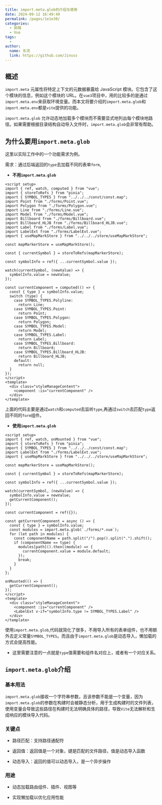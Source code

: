 ```yaml
---
title: import.meta.glob的介绍与使用
date: 2024-09-12 16:49:49
permalink: /pages/1e1e38/
categories:
  - 前端
  - Vue
tags:
  -
author:
  name: 东流
  link: https://github.com/Jinuss
---
```


## 概述

`import.meta` 元属性将特定上下文的元数据暴露给 JavaScript 模块。它包含了这个模块的信息，例如这个模块的 URL。在`vue3`项目中，用的比较多的是通过`import.meta.env`来获取环境变量。而本文将要介绍的`import.meta.glob`和`import.meta.env`都是`vite`提供的功能。

`import.meta.glob` 允许动态地加载多个模块而不需要显式地列出每个模块地路径。如果需要根据目录结构自动导入文件时，`import.meta.glob`会非常有帮助。

## 为什么要用`import.meta.glob`

这里以实际工作中的一个功能需求为例。

需求：通过后端返回的`type`去加载不同的表单`form`,

- **不用`import.meta.glob`**

```vue
<script setup>
import { ref, watch, computed } from "vue";
import { storeToRefs } from "pinia";
import { SYMBOL_TYPES } from "../../../const/const.map";
import Point from "./forms/Point.vue";
import Polygon from "./forms/Polygon.vue";
import Line from "./forms/Line.vue";
import Model from "./forms/Model.vue";
import Billboard from "./forms/Billboard.vue";
import Billboard_HLJB from "./forms/Billboard_HLJB.vue";
import Label from "./forms/Label.vue";
import LabelExt from "./forms/LabelExt.vue";
import { useMapMarkStore } from "../../../store/useMapMarkStore";

const mapMarkerStore = useMapMarkStore();

const { currentSymbol } = storeToRefs(mapMarkerStore);

const symbolInfo = ref({ ...currentSymbol.value });

watch(currentSymbol, (newValue) => {
  symbolInfo.value = newValue;
});

const currentComponent = computed(() => {
  const { type } = symbolInfo.value;
  switch (type) {
    case SYMBOL_TYPES.Polyline:
      return Line;
    case SYMBOL_TYPES.Point:
      return Point;
    case SYMBOL_TYPES.Polygon:
      return Polygon;
    case SYMBOL_TYPES.Model:
      return Model;
    case SYMBOL_TYPES.Label:
      return Label;
    case SYMBOL_TYPES.Billboard:
      return Billboard;
    case SYMBOL_TYPES.Billboard_HLJB:
      return Billboard_HLJB;
    default:
      return null;
  }
});
</script>
<template>
  <div class="styleManageContent">
    <component :is="currentComponent" />
  </div>
</template>
```

上面的代码主要是通过`watch`和`computed`去监听`type`,再通过`switch`去匹配`type`返回不同的`form`组件。

- **使用`import.meta.glob`**

```vue
<script setup>
import { ref, watch, onMounted } from "vue";
import { storeToRefs } from "pinia";
import { SYMBOL_TYPES } from "../../../const/const.map";
import LabelExt from "./forms/LabelExt.vue";
import { useMapMarkStore } from "../../../store/useMapMarkStore";

const mapMarkerStore = useMapMarkStore();

const { currentSymbol } = storeToRefs(mapMarkerStore);

const symbolInfo = ref({ ...currentSymbol.value });

watch(currentSymbol, (newValue) => {
  symbolInfo.value = newValue;
  getCurrentComponent();
});

const currentComponent = ref({});

const getCurrentComponent = async () => {
  const { type } = symbolInfo.value;
  const modules = import.meta.glob(`./forms/*.vue`);
  for (let path in modules) {
    const componentName = path.split("/").pop().split(".").shift();
    if (componentName == type) {
      modules[path]().then((module) => {
        currentComponent.value = module.default;
      });
      break;
    }
  }
};

onMounted(() => {
  getCurrentComponent();
});
</script>
<template>
  <div class="styleManageContent">
    <component :is="currentComponent" />
    <LabelExt v-if="symbolInfo.type != SYMBOL_TYPES.Label" />
  </div>
</template>
```

使用`import.meta.glob`,代码就简化了很多，不用导入所有的表单组件，也不用额外去定义常量`SYMBOL_TYPES`。而且由于`import.meta.glob`是动态导入，懒加载的方式会提高性能。

- 这里需要注意的一点就是`type`值需要和组件名对应上，或者有一个对应关系。

## `import.meta.glob`介绍

### 基本用法

`import.meta.glob`接收一个字符串参数，且该参数不能是一个变量，因为`import.meta.glob`的参数在构建时会被静态分析，用于生成构建时的文件列表，使用变量会导致这些路径在构建时无法明确具体的路径，导致`Vite`无法解析和生成响应的模块导入代码。

### 关键点

- 路径匹配：支持路径通配符

- 返回值：返回值是一个对象，键是匹配的文件路径，值是动态导入函数

- 动态导入：返回的值可以动态导入，是一个异步操作

### 用途

- 动态加载路由组件、插件、视图等

- 实现懒加载以优化应用性能
